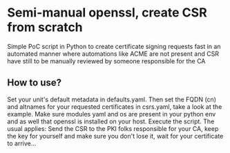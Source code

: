 Semi-manual openssl, create CSR from scratch
=========

Simple PoC script in Python to create certificate signing requests fast in an automated manner where automations like ACME are not present and CSR have still to be manually reviewed by someone responsible for the CA

How to use?
------------

Set your unit's default metadata in defaults.yaml.
Then set the FQDN (cn) and altnames for your requested certificates in csrs.yaml, take a look at the example.
Make sure modules yaml and os are present in your python env and as well that openssl is installed on your host. Execute the script.
The usual applies: Send the CSR to the PKI folks responsible for your CA, keep the key for yourself and make sure you don't lose it, wait for your certificate to arrive...
